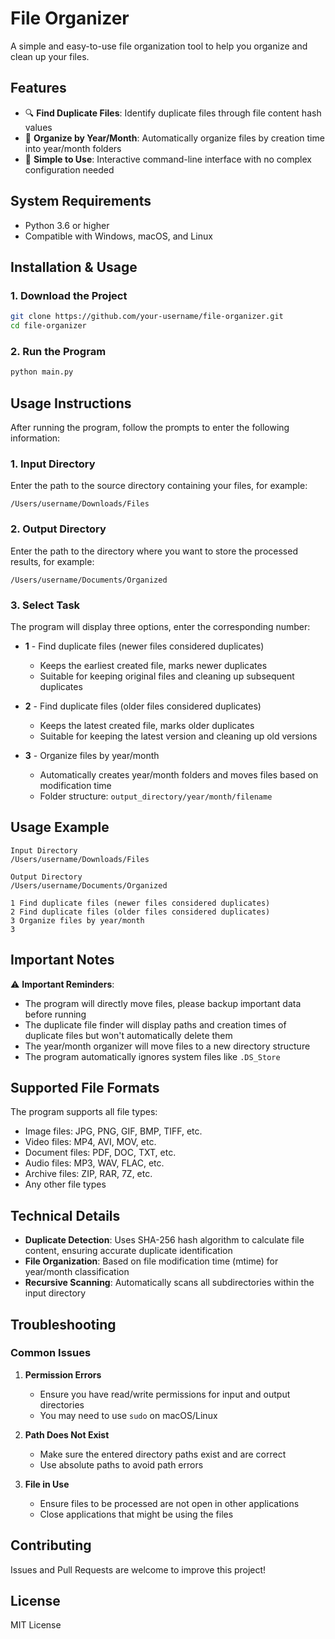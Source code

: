 # File Organizer

A simple and easy-to-use file organization tool to help you organize and clean up your files.

## Features

- 🔍 **Find Duplicate Files**: Identify duplicate files through file content hash values
- 📅 **Organize by Year/Month**: Automatically organize files by creation time into year/month folders
- 🚀 **Simple to Use**: Interactive command-line interface with no complex configuration needed

## System Requirements

- Python 3.6 or higher
- Compatible with Windows, macOS, and Linux

## Installation & Usage

### 1. Download the Project

```bash
git clone https://github.com/your-username/file-organizer.git
cd file-organizer
```

### 2. Run the Program

```bash
python main.py
```

## Usage Instructions

After running the program, follow the prompts to enter the following information:

### 1. Input Directory
Enter the path to the source directory containing your files, for example:
```
/Users/username/Downloads/Files
```

### 2. Output Directory
Enter the path to the directory where you want to store the processed results, for example:
```
/Users/username/Documents/Organized
```

### 3. Select Task
The program will display three options, enter the corresponding number:

- **1** - Find duplicate files (newer files considered duplicates)
  - Keeps the earliest created file, marks newer duplicates
  - Suitable for keeping original files and cleaning up subsequent duplicates

- **2** - Find duplicate files (older files considered duplicates)
  - Keeps the latest created file, marks older duplicates
  - Suitable for keeping the latest version and cleaning up old versions

- **3** - Organize files by year/month
  - Automatically creates year/month folders and moves files based on modification time
  - Folder structure: `output_directory/year/month/filename`

## Usage Example

```
Input Directory
/Users/username/Downloads/Files

Output Directory
/Users/username/Documents/Organized

1 Find duplicate files (newer files considered duplicates)
2 Find duplicate files (older files considered duplicates)
3 Organize files by year/month
3
```

## Important Notes

⚠️ **Important Reminders**:
- The program will directly move files, please backup important data before running
- The duplicate file finder will display paths and creation times of duplicate files but won't automatically delete them
- The year/month organizer will move files to a new directory structure
- The program automatically ignores system files like `.DS_Store`

## Supported File Formats

The program supports all file types:
- Image files: JPG, PNG, GIF, BMP, TIFF, etc.
- Video files: MP4, AVI, MOV, etc.
- Document files: PDF, DOC, TXT, etc.
- Audio files: MP3, WAV, FLAC, etc.
- Archive files: ZIP, RAR, 7Z, etc.
- Any other file types

## Technical Details

- **Duplicate Detection**: Uses SHA-256 hash algorithm to calculate file content, ensuring accurate duplicate identification
- **File Organization**: Based on file modification time (mtime) for year/month classification
- **Recursive Scanning**: Automatically scans all subdirectories within the input directory

## Troubleshooting

### Common Issues

1. **Permission Errors**
   - Ensure you have read/write permissions for input and output directories
   - You may need to use `sudo` on macOS/Linux

2. **Path Does Not Exist**
   - Make sure the entered directory paths exist and are correct
   - Use absolute paths to avoid path errors

3. **File in Use**
   - Ensure files to be processed are not open in other applications
   - Close applications that might be using the files

## Contributing

Issues and Pull Requests are welcome to improve this project!

## License

MIT License

